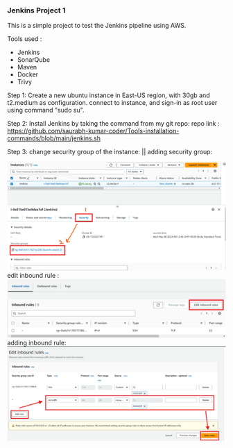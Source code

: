 ### Jenkins Project 1

This is a simple project to test the Jenkins pipeline using AWS.

Tools used : 
- Jenkins
- SonarQube
- Maven
- Docker
- Trivy

Step 1: Create a new ubuntu instance in East-US region, with 30gb and t2.medium as configuration.
connect to instance, and sign-in as root user using command "sudo su".

Step 2: Install Jenkins by taking the command from my git repo:
repo link : https://github.com/saurabh-kumar-coder/Tools-installation-commands/blob/main/jenkins.sh

Step 3: change security group of the instance: ||
  adding security group:

![adding security group](image.png)
  edit inbound rule : 
![edit inbound rule](image-1.png)
  adding inbound rule:
![adding inbound rule](image-2.png)
